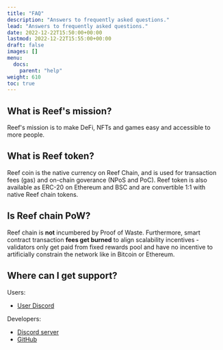 ```yaml
---
title: "FAQ"
description: "Answers to frequently asked questions."
lead: "Answers to frequently asked questions."
date: 2022-12-22T15:50:00+00:00
lastmod: 2022-12-22T15:55:00+00:00
draft: false
images: []
menu:
  docs:
    parent: "help"
weight: 610
toc: true
---
```


## What is Reef's mission?
Reef's mission is to make DeFi, NFTs and games easy and accessible to more people.

## What is Reef token?
Reef coin is the native currency on Reef Chain, and is used for transaction fees (gas) and on-chain goverance (NPoS and PoC). Reef token is also available as ERC-20 on Ethereum and BSC and are convertible 1:1 with native Reef chain tokens.

## Is Reef chain PoW?
Reef chain is **not** incumbered by Proof of Waste. Furthermore, smart contract transaction **fees get burned** to align scalability incentives - validators only get paid from fixed rewards pool and have no incentive to artificially constrain the network like in Bitcoin or Ethereum.

## Where can I get support?

Users:
- [User Discord](https://discord.com/invite/reefchain)

Developers:
- [Discord server](https://discord.gg/invite/DHpr7sCeGa)
- [GitHub](https://github.com/reef-chain/reef-chain-node/issues)

